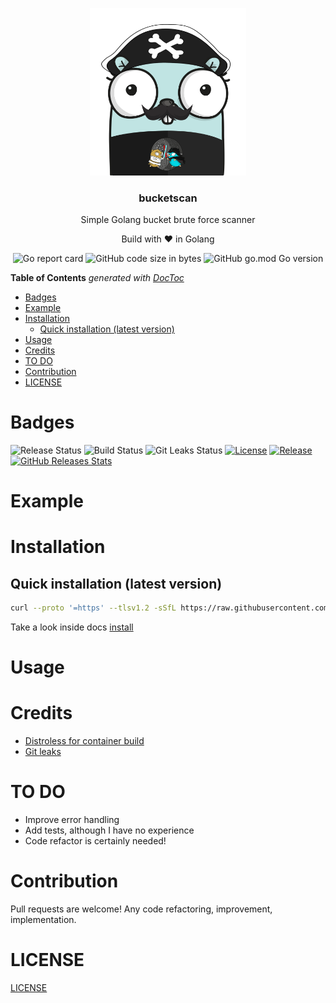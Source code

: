<p align="center" >
    <img src="assets/logo.png" alt="logo" width="250"/>
<h3 align="center">bucketscan</h3>
<p align="center">Simple Golang bucket brute force scanner</p>
<p align="center">Build with ❤ in Golang</p>
</p>

<p align="center" >
    <img alt="Go report card" src="https://goreportcard.com/badge/github.com/containerscrew/bucketscan">
    <img alt="GitHub code size in bytes" src="https://img.shields.io/github/languages/code-size/containerscrew/bucketscan">
    <img alt="GitHub go.mod Go version" src="https://img.shields.io/github/go-mod/go-version/containerscrew/bucketscan">
</p>

<!-- START doctoc generated TOC please keep comment here to allow auto update -->
<!-- DON'T EDIT THIS SECTION, INSTEAD RE-RUN doctoc TO UPDATE -->
**Table of Contents**  *generated with [DocToc](https://github.com/thlorenz/doctoc)*

- [Badges](#badges)
- [Example](#example)
- [Installation](#installation)
  - [Quick installation (latest version)](#quick-installation-latest-version)
- [Usage](#usage)
- [Credits](#credits)
- [TO DO](#to-do)
- [Contribution](#contribution)
- [LICENSE](#license)

<!-- END doctoc generated TOC please keep comment here to allow auto update -->

# Badges

![Release Status](https://github.com/containerscrew/bucketscan/actions/workflows/release.yml/badge.svg)
![Build Status](https://github.com/containerscrew/bucketscan/actions/workflows/build.yml/badge.svg)
![Git Leaks Status](https://github.com/containerscrew/bucketscan/actions/workflows/gitleaks.yml/badge.svg)
[![License](https://img.shields.io/github/license/containerscrew/bucketscan)](/LICENSE)
[![Release](https://img.shields.io/github/release/containerscrew/bucketscan)](https://github.com/containerscrew/bucketscan/releases/latest)
[![GitHub Releases Stats](https://img.shields.io/github/downloads/containerscrew/bucketscan/total.svg?logo=github)](https://somsubhra.github.io/github-release-stats/?username=containerscrew&repository=bucketscan)


# Example


# Installation

## Quick installation (latest version)

```bash
curl --proto '=https' --tlsv1.2 -sSfL https://raw.githubusercontent.com/containerscrew/bucketscan/main/scripts/install.sh | bash
```

Take a look inside docs [install](./docs/install.md)

# Usage

# Credits
- [Distroless for container build](https://github.com/GoogleContainerTools/distroless)
- [Git leaks](https://github.com/gitleaks/gitleaks-action)

# TO DO

* Improve error handling
* Add tests, although I have no experience
* Code refactor is certainly needed!

# Contribution

Pull requests are welcome! Any code refactoring, improvement, implementation.

# LICENSE

[LICENSE](./LICENSE)
